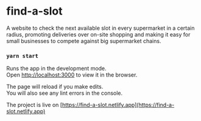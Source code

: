 # find-a-slot
A website to check the next available slot in every supermarket in a certain radius, promoting deliveries over on-site shopping and making it easy for small businesses to compete against big supermarket chains.

### `yarn start`

Runs the app in the development mode.<br />
Open [http://localhost:3000](http://localhost:3000) to view it in the browser.

The page will reload if you make edits.<br />
You will also see any lint errors in the console.

The project is live on [https://find-a-slot.netlify.app](https://find-a-slot.netlify.app)